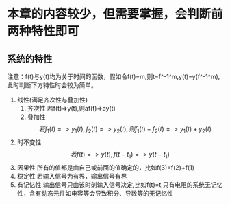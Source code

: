 # 本章的内容较少，但需要掌握，会判断前两种特性即可
## 系统的特性
注意：f(t)与y(t)均为关于时间的函数，假如令f(t)=m,则t=f^-1^m,y(t)=y(f^-1^m),此时判断下方特性时会较为简单。
1. 线性(满足齐次性与叠加性)
    1. 齐次性
    若f(t)=>y(t),则af(t)=>ay(t)
    2. 叠加性
    $$
    若f_1(t)=>y_1(t),f_2(t)=>y_2(t),
    则f_1(t)+f_2(t)=>y_1(t)+y_2(t)
    $$
2. 时不变性
    $$
    若f(t)=>y(t),
    f(t-t_1)=>y(t-t_1)
    $$
3. 因果性
所有的值都是由自己或前面的值确定的，比如f(3)=f(2)+f(1)
4. 稳定性
若输入信号为有界，输出信号有界
5. 有记忆性
输出信号只由该时刻输入信号决定,比如f(t)=t,只有电阻的系统无记忆性，含有动态元件如电容等会导致积分、导数等的无记忆性